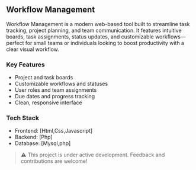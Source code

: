 ## Workflow Management

Workflow Management is a modern web-based tool built to streamline task tracking, project planning, and team communication. It features intuitive boards, task assignments, status updates, and customizable workflows—perfect for small teams or individuals looking to boost productivity with a clear visual workflow.

### Key Features
- Project and task boards
- Customizable workflows and statuses
- User roles and team assignments
- Due dates and progress tracking
- Clean, responsive interface

### Tech Stack
- Frontend: [Html,Css,Javascript]
- Backend: [Php]
- Database: [Mysql,php]

> ⚠️ This project is under active development. Feedback and contributions are welcome!
